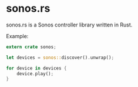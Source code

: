 # sonos.rs

sonos.rs is a Sonos controller library written in Rust.

Example:

```rust
extern crate sonos;

let devices = sonos::discover().unwrap();

for device in devices {
    device.play();
}
```
